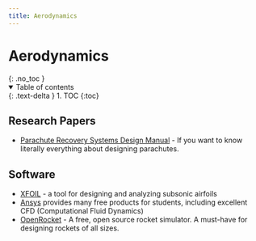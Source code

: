 ```yaml
---
title: Aerodynamics
---
```


<h1>Aerodynamics</h1>{: .no_toc }
<details open markdown="block">
  <summary>
    Table of contents
  </summary>
  {: .text-delta }
1. TOC
{:toc}
</details>

## Research Papers

-   [Parachute Recovery Systems Design Manual][parachutes] - If you want to know
    literally everything about designing parachutes.

[parachutes]: http://servidor.demec.ufpr.br/CFD/bibliografia/aerodinamica/PARACHUTE%20Recovery%20Systems%20Desgin%20Manual.pdf

## Software

-   [XFOIL] - a tool for designing and analyzing subsonic airfoils
-   [Ansys] provides many free products for students, including excellent CFD
    (Computational Fluid Dynamics)
-   [OpenRocket] - A free, open source rocket simulator. A must-have
    for designing rockets of all sizes.

[xfoil]: https://web.mit.edu/drela/Public/web/xfoil/
[ansys]: https://www.ansys.com/academic/free-student-products
[openrocket]: https://openrocket.info/

